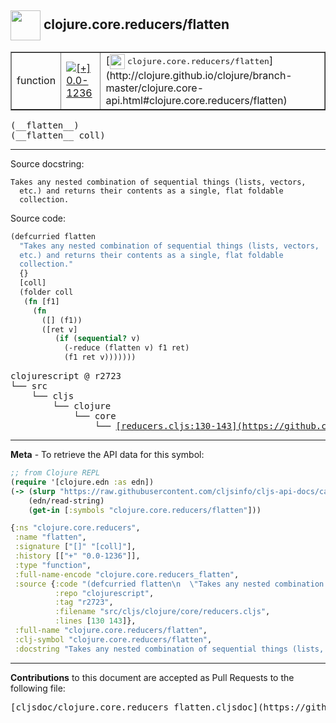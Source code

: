 ## <img width="48px" valign="middle" src="http://i.imgur.com/Hi20huC.png"> clojure.core.reducers/flatten

 <table border="1">
<tr>

<td>function</td>
<td><a href="https://github.com/cljsinfo/cljs-api-docs/tree/0.0-1236"><img valign="middle" alt="[+] 0.0-1236" src="https://img.shields.io/badge/+-0.0--1236-lightgrey.svg"></a> </td>
<td>
[<img height="24px" valign="middle" src="http://i.imgur.com/1GjPKvB.png"> <samp>clojure.core.reducers/flatten</samp>](http://clojure.github.io/clojure/branch-master/clojure.core-api.html#clojure.core.reducers/flatten)
</td>
</tr>
</table>

 <samp>
(__flatten__)<br>
</samp>
 <samp>
(__flatten__ coll)<br>
</samp>

---




Source docstring:

```
Takes any nested combination of sequential things (lists, vectors,
  etc.) and returns their contents as a single, flat foldable
  collection.
```

Source code:

```clj
(defcurried flatten
  "Takes any nested combination of sequential things (lists, vectors,
  etc.) and returns their contents as a single, flat foldable
  collection."
  {}
  [coll]
  (folder coll
   (fn [f1]
     (fn
       ([] (f1))
       ([ret v]
          (if (sequential? v)
            (-reduce (flatten v) f1 ret)
            (f1 ret v)))))))
```

 <pre>
clojurescript @ r2723
└── src
    └── cljs
        └── clojure
            └── core
                └── <ins>[reducers.cljs:130-143](https://github.com/clojure/clojurescript/blob/r2723/src/cljs/clojure/core/reducers.cljs#L130-L143)</ins>
</pre>


---

__Meta__ - To retrieve the API data for this symbol:

```clj
;; from Clojure REPL
(require '[clojure.edn :as edn])
(-> (slurp "https://raw.githubusercontent.com/cljsinfo/cljs-api-docs/catalog/cljs-api.edn")
    (edn/read-string)
    (get-in [:symbols "clojure.core.reducers/flatten"]))
```

```clj
{:ns "clojure.core.reducers",
 :name "flatten",
 :signature ["[]" "[coll]"],
 :history [["+" "0.0-1236"]],
 :type "function",
 :full-name-encode "clojure.core.reducers_flatten",
 :source {:code "(defcurried flatten\n  \"Takes any nested combination of sequential things (lists, vectors,\n  etc.) and returns their contents as a single, flat foldable\n  collection.\"\n  {}\n  [coll]\n  (folder coll\n   (fn [f1]\n     (fn\n       ([] (f1))\n       ([ret v]\n          (if (sequential? v)\n            (-reduce (flatten v) f1 ret)\n            (f1 ret v)))))))",
          :repo "clojurescript",
          :tag "r2723",
          :filename "src/cljs/clojure/core/reducers.cljs",
          :lines [130 143]},
 :full-name "clojure.core.reducers/flatten",
 :clj-symbol "clojure.core.reducers/flatten",
 :docstring "Takes any nested combination of sequential things (lists, vectors,\n  etc.) and returns their contents as a single, flat foldable\n  collection."}

```

---

__Contributions__ to this document are accepted as Pull Requests to the following file:

 <pre>
[cljsdoc/clojure.core.reducers_flatten.cljsdoc](https://github.com/cljsinfo/cljs-api-docs/blob/master/cljsdoc/clojure.core.reducers_flatten.cljsdoc)
</pre>

